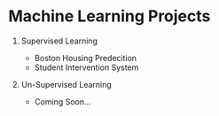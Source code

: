 # Machine Learning Projects
1. Supervised Learning
	* Boston Housing Predecition 
	* Student Intervention System

2. Un-Supervised Learning
	* Coming Soon...
